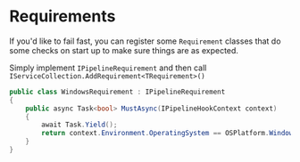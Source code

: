 # Requirements

If you'd like to fail fast, you can register some `Requirement` classes that do some checks on start up to make sure things are as expected. 

Simply implement `IPipelineRequirement` and then call `IServiceCollection.AddRequirement<TRequirement>()`

```csharp
public class WindowsRequirement : IPipelineRequirement
{
    public async Task<bool> MustAsync(IPipelineHookContext context)
    {
        await Task.Yield();
        return context.Environment.OperatingSystem == OSPlatform.Windows;
    }
}
```